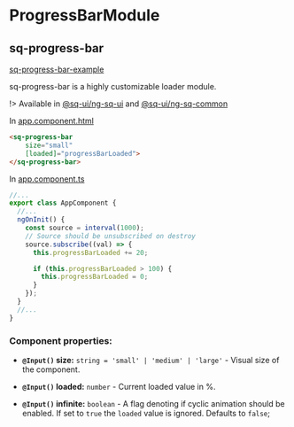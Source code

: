# ProgressBarModule

## sq-progress-bar

[sq-progress-bar-example](https://stackblitz.com/edit/ng-sq-ui-progress-bar?ctl=1&embed=1&view=preview ':include :type=iframe')

sq-progress-bar is a highly customizable loader module.

!> Available in [@sq-ui/ng-sq-ui](https://www.npmjs.com/package/@sq-ui/ng-sq-ui) and [@sq-ui/ng-sq-common](https://www.npmjs.com/package/@sq-ui/ng-sq-common)

In [app.component.html](https://github.com/SQ-UI/ng-sq-ui/blob/master/src/app/app.component.html#L211)

```html
<sq-progress-bar
    size="small"
    [loaded]="progressBarLoaded">
</sq-progress-bar>
```

In [app.component.ts](https://github.com/SQ-UI/ng-sq-ui/blob/master/src/app/app.component.ts#L109)

```typescript
//...
export class AppComponent {
  //...
  ngOnInit() {
    const source = interval(1000);
    // Source should be unsubscribed on destroy
    source.subscribe((val) => {
      this.progressBarLoaded += 20;

      if (this.progressBarLoaded > 100) {
        this.progressBarLoaded = 0;
      }
    });
  }
  //...
}
```

### Component properties:

- **`@Input()` size:** `string = 'small' | 'medium' | 'large'` - Visual size of the component.

- **`@Input()` loaded:** `number` - Current loaded value in %.

- **`@Input()` infinite:** `boolean` - A flag denoting if cyclic animation should be enabled. If set to `true` the `loaded` value is ignored. Defaults to `false`;
